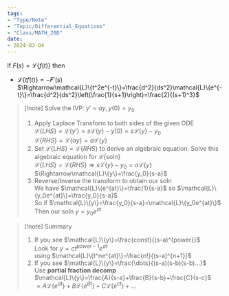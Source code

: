 ```yaml
---
tags:
- "Type/Note"
- "Topic/Differential_Equations"
- "Class/MATH_20D"
date:
- 2024-03-04
---
```

If $F(s)=\mathcal{L}\{f(t)\}$ then  
- $\mathcal{L}\{tf(t)\}=-F'(s)$  
$\Rightarrow\mathcal{L}\{t^2e^{-t}\}=\frac{d^2}{ds^2}\mathcal{L}\{e^{-t}\}=\frac{d^2}{ds^2}\left(\frac{1}{s+1}\right)=\frac{2}{(s+1)^3}$  

> [!note] Solve the IVP: $y'=ay,y(0)=y_0$  
> 1. Apply Laplace Transform to both sides of the given ODE  
>   $\mathcal{L}\{LHS\}=\mathcal{L}\{y'\}=s\mathcal{L}\{y\}-y(0)=s\mathcal{L}\{y\}-y_0$  
>   $\mathcal{L}\{RHS\}=\mathcal{L}\{ay\}=a\mathcal{L}\{y\}$  
> 2. Set $\mathcal{L}\{LHS\}=\mathcal{L}\{RHS\}$ to derive an algebraic equation. Solve this algebraic equation for $\mathcal{L}\{\text{soln}\}$  
>   $\mathcal{L}\{LHS\}=\mathcal{L}\{RHS\}\Rightarrow s\mathcal{L}\{y\}-y_0=a\mathcal{L}\{y\}$  
>   $\Rightarrow\mathcal{L}\{y\}=\frac{y_0}{s-a}$  
> 3. Reverse/Inverse the transform to obtain our soln  
>   We have $\mathcal{L}\{e^{at}\}=\frac{1}{s-a}$ so $\mathcal{L}\{y_0e^{at}\}=\frac{y_0}{s-a}$  
>   So if $\mathcal{L}\{y\}=\frac{y_0}{s-a}=\mathcal{L}\{y_0e^{at}\}$  
>   Then our soln $y=y_0e^{at}$  

> [!note] Summary  
> 1. If you see $\mathcal{L}\{y\}=\frac{const}{(s-a)^{power}}$  
>   Look for $y=ct^{power-1}e^{at}$  
>   using $\mathcal{L}\{t^ne^{at}\}=\frac{n!}{(s-a)^{n+1}}$  
> 2. If you see $\mathcal{L}\{y\}=\frac{\dots}{(s-a)(s-b)(s-b)...}$  
>   Use **partial fraction decomp**  
>   $\mathcal{L}\{y\}=\frac{A}{s-a}+\frac{B}{s-b}+\frac{C}{s-c}$  
>   $=A\mathcal{L}\{e^{at}\}+B\mathcal{L}\{e^{Bt}\}+C\mathcal{L}\{e^{ct}\}+\dots$  
